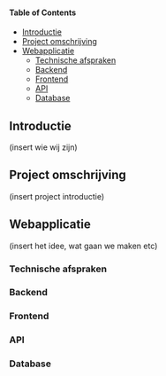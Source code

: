 #### Table of Contents  
* [Introductie](#Introductie)
* [Project omschrijving](#Project-omschrijving)  
* [Webapplicatie](#Webapplicatie)
    * [Technische afspraken](#Technische-afspraken)
    * [Backend](#Backend)
    * [Frontend](#Frontend)
    * [API](#API)
    * [Database](#Database)

## Introductie
(insert wie wij zijn)

## Project omschrijving
(insert project introductie)

## Webapplicatie
(insert het idee, wat gaan we maken etc)

### Technische afspraken

### Backend

### Frontend

### API

### Database
